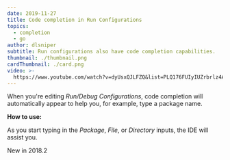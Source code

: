```yaml
---
date: 2019-11-27
title: Code completion in Run Configurations
topics:
  - completion
  - go
author: dlsniper
subtitle: Run configurations also have code completion capabilities.
thumbnail: ./thumbnail.png
cardThumbnail: ./card.png
video: >-
  https://www.youtube.com/watch?v=dyUsxQJLFZQ&list=PLQ176FUIyIUZrbrlz4AY1V8VzBJKZyVlW&index=13
---
```


When you're editing _Run/Debug Configurations_, code completion will
automatically appear to help you, for example, type a package name.

**How to use:**

As you start typing in the _Package_, _File_, or _Directory_ inputs, the IDE will
assist you.

<span class="tag is-rounded">New in 2018.2</span>
